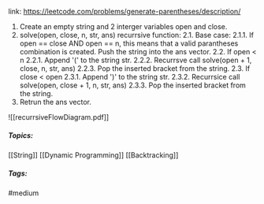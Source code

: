link: https://leetcode.com/problems/generate-parentheses/description/

1. Create an empty string and 2 interger variables open and close.
2. solve(open, close, n, str, ans) recurrsive function:
	2.1. Base case:
		2.1.1. If open == close AND open == n, this means that a valid parantheses combination is created.
		       Push the string into the ans vector.
	2.2. If open < n
		2.2.1. Append '(' to the string str.
		2.2.2. Recurrsve call solve(open + 1, close, n, str, ans)
		2.2.3. Pop the inserted bracket from the string.
	2.3. If close < open
		2.3.1. Append ')' to the string str.
		2.3.2. Recurrsice call solve(open, close + 1, n, str, ans)
		2.3.3. Pop the inserted bracket from the string.
3. Retrun the ans vector.

![[recurrsiveFlowDiagram.pdf]]


##### Topics:
[[String]] [[Dynamic Programming]] [[Backtracking]]

##### Tags:
#medium 